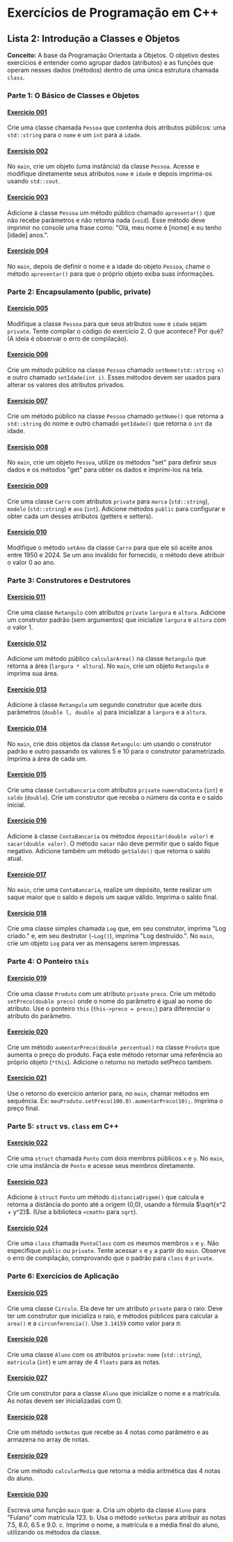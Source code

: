 # Exercícios de Programação em C++

## Lista 2: Introdução a Classes e Objetos

**Conceito:** A base da Programação Orientada a Objetos. O objetivo destes exercícios é entender como agrupar dados (atributos) e as funções que operam nesses dados (métodos) dentro de uma única estrutura chamada `class`.

### Parte 1: O Básico de Classes e Objetos

#### [Exercicio 001](001.cpp)
Crie uma classe chamada `Pessoa` que contenha dois atributos públicos: uma `std::string` para o `nome` e um `int` para a `idade`.

#### [Exercicio 002](002.cpp)
No `main`, crie um objeto (uma instância) da classe `Pessoa`. Acesse e modifique diretamente seus atributos `nome` e `idade` e depois imprima-os usando `std::cout`.

#### [Exercicio 003](003.cpp)
Adicione à classe `Pessoa` um método público chamado `apresentar()` que não recebe parâmetros e não retorna nada (`void`). Esse método deve imprimir no console uma frase como: "Olá, meu nome é [nome] e eu tenho [idade] anos.".

#### [Exercicio 004](004.cpp)
No `main`, depois de definir o nome e a idade do objeto `Pessoa`, chame o método `apresentar()` para que o próprio objeto exiba suas informações.

### Parte 2: Encapsulamento (public, private)

#### [Exercicio 005](005.cpp)
Modifique a classe `Pessoa` para que seus atributos `nome` e `idade` sejam `private`. Tente compilar o código do exercício 2. O que acontece? Por quê? (A ideia é observar o erro de compilação).

#### [Exercicio 006](006.cpp)
Crie um método público na classe `Pessoa` chamado `setNome(std::string n)` e outro chamado `setIdade(int i)`. Esses métodos devem ser usados para alterar os valores dos atributos privados.

#### [Exercicio 007](007.cpp)
Crie um método público na classe `Pessoa` chamado `getNome()` que retorna a `std::string` do nome e outro chamado `getIdade()` que retorna o `int` da idade.

#### [Exercicio 008](008.cpp)
No `main`, crie um objeto `Pessoa`, utilize os métodos "set" para definir seus dados e os métodos "get" para obter os dados e imprimi-los na tela.

#### [Exercicio 009](009.cpp)
Crie uma classe `Carro` com atributos `private` para `marca` (`std::string`), `modelo` (`std::string`) e `ano` (`int`). Adicione métodos `public` para configurar e obter cada um desses atributos (getters e setters).

#### [Exercicio 010](010.cpp)
Modifique o método `setAno` da classe `Carro` para que ele só aceite anos entre 1950 e 2024. Se um ano inválido for fornecido, o método deve atribuir o valor 0 ao ano.

### Parte 3: Construtores e Destrutores

#### [Exercicio 011](011.cpp)
Crie uma classe `Retangulo` com atributos `private` `largura` e `altura`. Adicione um construtor padrão (sem argumentos) que inicialize `largura` e `altura` com o valor 1.

#### [Exercicio 012](012.cpp)
Adicione um método público `calcularArea()` na classe `Retangulo` que retorna a área (`largura * altura`). No `main`, crie um objeto `Retangulo` e imprima sua área.

#### [Exercicio 013](013.cpp)
Adicione à classe `Retangulo` um segundo construtor que aceite dois parâmetros (`double l, double a`) para inicializar a `largura` e a `altura`.

#### [Exercicio 014](014.cpp)
No `main`, crie dois objetos da classe `Retangulo`: um usando o construtor padrão e outro passando os valores 5 e 10 para o construtor parametrizado. Imprima a área de cada um.

#### [Exercicio 015](015.cpp)
Crie uma classe `ContaBancaria` com atributos `private` `numeroDaConta` (`int`) e `saldo` (`double`). Crie um construtor que receba o número da conta e o saldo inicial.

#### [Exercicio 016](016.cpp)
Adicione à classe `ContaBancaria` os métodos `depositar(double valor)` e `sacar(double valor)`. O método `sacar` não deve permitir que o saldo fique negativo. Adicione também um método `getSaldo()` que retorna o saldo atual.

#### [Exercicio 017](017.cpp)
No `main`, crie uma `ContaBancaria`, realize um depósito, tente realizar um saque maior que o saldo e depois um saque válido. Imprima o saldo final.

#### [Exercicio 018](018.cpp)
Crie uma classe simples chamada `Log` que, em seu construtor, imprima "Log criado." e, em seu destrutor (`~Log()`), imprima "Log destruído.". No `main`, crie um objeto `Log` para ver as mensagens serem impressas.

### Parte 4: O Ponteiro `this`

#### [Exercicio 019](019.cpp)
Crie uma classe `Produto` com um atributo `private` `preco`. Crie um método `setPreco(double preco)` onde o nome do parâmetro é igual ao nome do atributo. Use o ponteiro `this` (`this->preco = preco;`) para diferenciar o atributo do parâmetro.

#### [Exercicio 020](020.cpp)
Crie um método `aumentarPreco(double percentual)` na classe `Produto` que aumenta o preço do produto. Faça este método retornar uma referência ao próprio objeto (`*this`). Adicione o retorno no metodo setPreco tambem.

#### [Exercicio 021](021.cpp)
Use o retorno do exercício anterior para, no `main`, chamar métodos em sequência. Ex: `meuProduto.setPreco(100.0).aumentarPreco(10);`. Imprima o preço final.

### Parte 5: `struct` vs. `class` em C++

#### [Exercicio 022](022.cpp)
Crie uma `struct` chamada `Ponto` com dois membros públicos `x` e `y`. No `main`, crie uma instância de `Ponto` e acesse seus membros diretamente.

#### [Exercicio 023](023.cpp)
Adicione à `struct` `Ponto` um método `distanciaOrigem()` que calcula e retorna a distância do ponto até a origem (0,0), usando a fórmula $\sqrt{x^2 + y^2}$. (Use a biblioteca `<cmath>` para `sqrt`).

#### [Exercicio 024](024.cpp)
Crie uma `class` chamada `PontoClass` com os mesmos membros `x` e `y`. Não especifique `public` ou `private`. Tente acessar `x` e `y` a partir do `main`. Observe o erro de compilação, comprovando que o padrão para `class` é `private`.

### Parte 6: Exercícios de Aplicação

#### [Exercicio 025](025.cpp)
Crie uma classe `Circulo`. Ela deve ter um atributo `private` para o raio. Deve ter um construtor que inicializa o raio, e métodos públicos para calcular a `area()` e a `circunferencia()`. Use `3.14159` como valor para $\pi$.

#### [Exercicio 026](026.cpp)
Crie uma classe `Aluno` com os atributos `private`: `nome` (`std::string`), `matricula` (`int`) e um array de 4 `floats` para as notas.

#### [Exercicio 027](027.cpp)
Crie um construtor para a classe `Aluno` que inicialize o nome e a matrícula. As notas devem ser inicializadas com 0.

#### [Exercicio 028](028.cpp)
Crie um método `setNotas` que recebe as 4 notas como parâmetro e as armazena no array de notas.

#### [Exercicio 029](029.cpp)
Crie um método `calcularMedia` que retorna a média aritmética das 4 notas do aluno.

#### [Exercicio 030](030.cpp)
Escreva uma função `main` que:
a. Cria um objeto da classe `Aluno` para "Fulano" com matrícula 123.
b. Usa o método `setNotas` para atribuir as notas 7.5, 8.0, 6.5 e 9.0.
c. Imprime o nome, a matrícula e a média final do aluno, utilizando os métodos da classe.